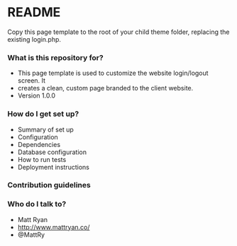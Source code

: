 # README #

Copy this page template to the root of your child theme folder, replacing the existing login.php.

### What is this repository for? ###

* This page template is used to customize the website login/logout screen. It
* creates a clean, custom page branded to the client website.
* Version  1.0.0

### How do I get set up? ###

* Summary of set up
* Configuration
* Dependencies
* Database configuration
* How to run tests
* Deployment instructions

### Contribution guidelines ###

### Who do I talk to? ###

* Matt Ryan
* http://www.mattryan.co/
* @MattRy
